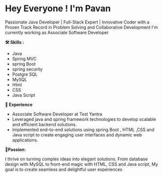 # Hey Everyone ! I'm Pavan 

Passionate Java Developer | Full-Stack Expert | Innovative Coder with a Proven Track Record in Problem Solving and Collaborative Development
I'm currently working as Associate Software Developer 

**🛠️ Skills :**
- Java
- Spring MVC
- spring Boot
- spring security
- Postgre SQL
- MySQL
- Html
- CSS
- Java Script

**💼 Experience**
 - Associate Software Developer at Test Yantra
 - Leveraged java and spring framework technologies to develop scalable and efficient backend solutions.
 - Implemented end-to-end solutions using spring Boot , HTML ,CSS and Java script to create engaging user interfaces and dynamic web applications.

**🚀Passion:**

I thrive on turning complex ideas into elegant solutions. From database design with MySQL to front-end magic with HTML, CSS and Java script, My goal is to create seamless and delightful user experiences 
   

